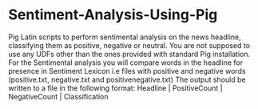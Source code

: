 # Sentiment-Analysis-Using-Pig
Pig Latin scripts to perform sentimental analysis on the news headline, classifying them as positive, negative or neutral. You are not supposed to use any UDFs other than the ones provided with standard Pig installation.  For the Sentimental analysis you will compare words in the headline for presence in Sentiment Lexicon i.e files with positive and negative words (positive.txt, negative.txt and positivenegative.txt)  The output should be written to a file in the following format: Headline | PositiveCount | NegativeCount | Classification
